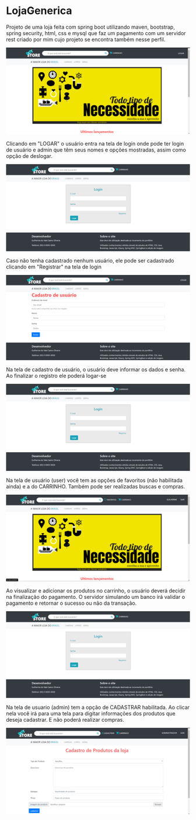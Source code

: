 # LojaGenerica
Projeto de uma loja feita com spring boot utilizando maven, bootstrap, spring security, html, css e mysql que faz um pagamento com um servidor rest criado por mim cujo projeto se encontra também nesse perfil.

![Tela Inicial](TelaInicial.jpg)

Clicando em "LOGAR" o usuário entra na tela de login onde pode ter login de usuário e admin que têm seus nomes e opções mostradas, assim como opção de deslogar.

![Tela Inicial](telaLogin.png)

Caso não tenha cadastrado nenhum usuário, ele pode ser cadastrado clicando em "Registrar" na tela de login

![Tela Inicial](cadUsuario.png)

Na tela de cadastro de usuário, o usuário deve informar os dados e senha. Ao finalizar o registro ele poderá logar-se

![Tela Inicial](telaLogin.png)

Na tela de usuário (user) você tem as opções de favoritos (não habilitada ainda) e a do CARRINHO. Também pode ser realizadas buscas e compras.

![Tela Inicial](telaUser.png)

Ao visualizar e adicionar os produtos no carrinho, o usuário deverá decidir na finalização do pagamento. O servidor simulando um banco irá validar o pagamento e retornar o sucesso ou não da transação.

![Tela Inicial](telaLogin.png)

Na tela de usuario (admin) tem a opção de CADASTRAR habilitada. Ao clicar nela você irá para uma tela para digitar informações dos produtos que deseja cadastrar. E não poderá realizar compras.

![Tela Inicial](cadProd.png)






